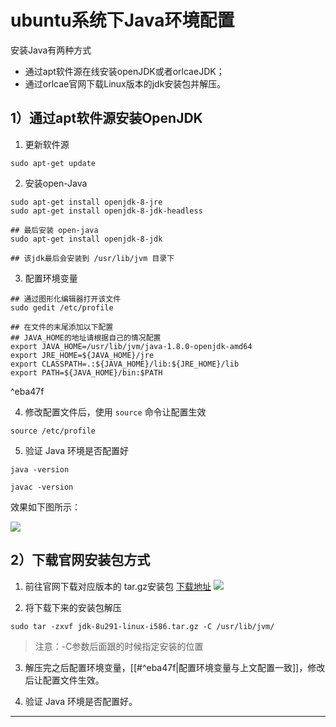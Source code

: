 # ubuntu系统下Java环境配置
安装Java有两种方式
-	通过apt软件源在线安装openJDK或者orlcaeJDK；
-	通过orlcae官网下载Linux版本的jdk安装包并解压。

## 1）通过apt软件源安装OpenJDK
1. 更新软件源

```
sudo apt-get update
```

2. 安装open-Java

```
sudo apt-get install openjdk-8-jre
sudo apt-get install openjdk-8-jdk-headless

## 最后安装 open-java
sudo apt-get install openjdk-8-jdk

## 该jdk最后会安装到 /usr/lib/jvm 目录下
```

3. 配置环境变量
```
## 通过图形化编辑器打开该文件
sudo gedit /etc/profile

## 在文件的末尾添加以下配置
## JAVA_HOME的地址请根据自己的情况配置
export JAVA_HOME=/usr/lib/jvm/java-1.8.0-openjdk-amd64
export JRE_HOME=${JAVA_HOME}/jre
export CLASSPATH=.:${JAVA_HOME}/lib:${JRE_HOME}/lib
export PATH=${JAVA_HOME}/bin:$PATH
```

^eba47f

4. 修改配置文件后，使用 `source` 命令让配置生效
```
source /etc/profile
```
5. 验证 Java 环境是否配置好
```
java -version

javac -version
```

效果如下图所示：

![](https://cdn.jsdelivr.net/gh/chenjianhao66/Myblog_picture-server/2021-07-09_09-16-Java.png)

## 2）下载官网安装包方式
1. 前往官网下载对应版本的 tar.gz安装包
[下载地址](https://www.oracle.com/java/technologies/javase/javase-jdk8-downloads.html)
![](https://cdn.jsdelivr.net/gh/chenjianhao66/Myblog_picture-server/2021-07-09_09-23-javaDownload.png)

2. 将下载下来的安装包解压
```
sudo tar -zxvf jdk-8u291-linux-i586.tar.gz -C /usr/lib/jvm/
```
> 注意：-C参数后面跟的时候指定安装的位置

3. 解压完之后配置环境变量，[[#^eba47f|配置环境变量与上文配置一致]]，修改后让配置文件生效。

5. 验证 Java 环境是否配置好。
---